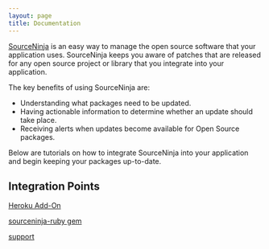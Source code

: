 ```yaml
---
layout: page
title: Documentation
---
```


[SourceNinja](http://www.sourceninja.com) is an easy way to manage the open source software that your application uses. SourceNinja keeps you aware of patches that are released for any open source project or library that you integrate into your application.

The key benefits of using SourceNinja are:

* Understanding what packages need to be updated.
* Having actionable information to determine whether an update should take place.
* Receiving alerts when updates become available for Open Source packages.

Below are tutorials on how to integrate SourceNinja into your application and begin keeping your packages up-to-date.

## Integration Points

[Heroku Add-On](heroku-addon)

[sourceninja-ruby gem](sourceninja-gem)

[support](support)